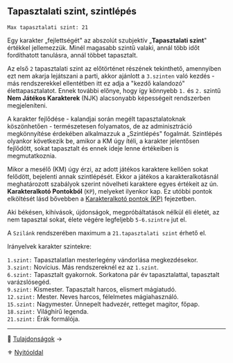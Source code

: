 ## Tapasztalati szint, szintlépés

```
Max tapasztalati szint: 21
```

Egy karakter „fejlettségét" az abszolút szubjektív „**Tapasztalati szint**" értékkel jellemezzük. Minél magasabb szintű valaki, annál több időt fordíthatott tanulásra, annál többet tapasztalt.

Az első `2` tapasztalati szint az előtörténet részének tekinthető, amennyiben ezt nem akarja lejátszani a parti, akkor ajánlott a `3.szinten` való kezdés - más rendszerekkel ellentétben itt ez adja a "kezdő kalandozó" élettapasztalatot. Ennek további előnye, hogy így könnyebb `1.` és `2.` szintű **Nem Játékos Karakterek** (NJK) alacsonyabb képességeit rendszerben megjeleníteni.

A karakter fejlődése - kalandjai során megélt tapasztalatoknak köszönhetően - természetesen folyamatos, de az adminisztráció megkönnyítése érdekében alkalmazzuk a „Szintlépés" fogalmát. Szintlépés olyankor következik be, amikor a KM úgy ítéli, a karakter jelentősen fejlődött, sokat tapasztalt és ennek ideje lenne értékeiben is megmutatkoznia.

Mikor a mesélő (KM) úgy érzi, az adott játékos karaktere kellően sokat felődött, bejelenti annak szintlépését. Ekkor a játékos a karakteralkotásnál meghatározott szabályok szerint növelheti karaktere egyes értékeit az ún. **Karakteralkotó Pontokból** (`KP`), melyeket ilyenkor kap. Ez utóbbi pontok elköltését lásd bővebben a [Karakteralkotó pontok (KP)](014_kp.md) fejezetben.

Aki békésen, kihívások, újdonságok, megpróbáltatások nélkül éli életét, az nem tapasztal sokat, élete végére legfeljebb `5-6.szintre` jut el.

A `Szilánk` rendszerében maximum a `21.tapasztalati szint` érhető el.

Irányelvek karakter szintekre:

`1.szint:` Tapasztalatlan mesterlegény vándorlása megkezdésekor.\
`3.szint:` Novícius. Más rendszereknél ez az `1.szint`.\
`6.szint:` Tapasztalt gyakornok. Sorkatona pár év tapasztalattal, tapasztalt varázslósegéd.\
`9.szint:` Kismester. Tapasztalt harcos, elismert mágiatudó.\
`12.szint:` Mester. Neves harcos, félelmetes mágiahasználó. \
`15.szint:` Nagymester. Ünnepelt hadvezér, retteget magitor, főpap.\
`18.szint:` Világhírű legenda.\
`21.szint:` Érák formálója.

---

🔗 [Tulajdonságok](017_01_tulajdonsagok.md) →

⚜️ [Nyitóoldal](start.md#1-karakteralkot%C3%A1s)
